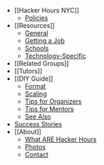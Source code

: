 * [[Hacker Hours NYC]]
    * [Policies](https://github.com/afeld/hackerhours.org/wiki/Hacker-Hours-NYC#policies)
* [[Resources]]
    * [General](https://github.com/afeld/hackerhours.org/wiki/Resources#getting-a-job)
    * [Getting a Job](https://github.com/afeld/hackerhours.org/wiki/Resources#getting-a-job)
    * [Schools](https://github.com/afeld/hackerhours.org/wiki/Resources#schools)
    * [Technology-Specific](https://github.com/afeld/hackerhours.org/wiki/Resources#technology-specific)
* [[Related Groups]]
* [[Tutors]]
* [[DIY Guide]]
    * [Format](https://github.com/afeld/hackerhours.org/wiki/DIY-Guide#format)
    * [Scaling](https://github.com/afeld/hackerhours.org/wiki/DIY-Guide#scaling)
    * [Tips for Organizers](https://github.com/afeld/hackerhours.org/wiki/DIY-Guide#tips-for-organizers)
    * [Tips for Mentors](https://github.com/afeld/hackerhours.org/wiki/DIY-Guide#tips-for-mentors)
    * [See Also](https://github.com/afeld/hackerhours.org/wiki/DIY-Guide#see-also)
* [Success Stories](https://github.com/afeld/hackerhours.org/wiki/Success-Stories/)
* [[About]]
    * [What ARE Hacker Hours](https://github.com/afeld/hackerhours.org/wiki/About#what-are-hacker-hours)
    * [Photos](https://github.com/afeld/hackerhours.org/wiki/About#photos)
    * [Contact](https://github.com/afeld/hackerhours.org/wiki/About#contact)
